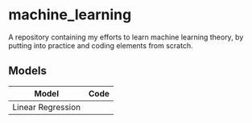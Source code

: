 # machine_learning

A repository containing my efforts to learn machine learning theory, by putting into practice and coding elements from scratch.

## Models

|Model|Code|
|-----|----|
|Linear Regression| |
